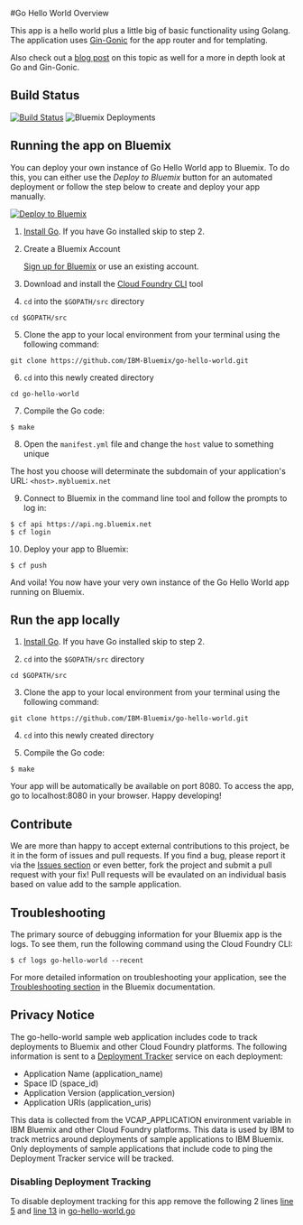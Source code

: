 #Go Hello World Overview

This app is a hello world plus a little big of basic functionality using Golang.
The application uses [Gin-Gonic][gin_gonic_url] for the app router and for templating.

Also check out a [blog post](https://developer.ibm.com/bluemix/2015/10/28/getting-started-with-golang-on-bluemix/) on this topic as well for a more in depth look at Go and Gin-Gonic.

## Build Status

[![Build Status](https://travis-ci.org/IBM-Bluemix/go-hello-world.svg?branch=master)](https://travis-ci.org/IBM-Bluemix/go-hello-world) ![Bluemix Deployments](https://deployment-tracker.mybluemix.net/stats/ec4f40db88c2905bab56e7d183b46d53/badge.svg)

## Running the app on Bluemix

You can deploy your own instance of Go Hello World app to Bluemix. To do this, you can either use the _Deploy to Bluemix_ button for an automated deployment or follow the step below to create and deploy your app manually.

[![Deploy to Bluemix](https://deployment-tracker.mybluemix.net/stats/ec4f40db88c2905bab56e7d183b46d53/button.svg)](https://bluemix.net/deploy?repository=https://github.com/IBM-Bluemix/go-hello-world.git)

1. [Install Go][go_install_url].  If you have Go installed skip to step 2.

2. Create a Bluemix Account

    [Sign up for Bluemix][bluemix_signup_url] or use an existing account.

3. Download and install the [Cloud Foundry CLI][cloud_foundry_url] tool


4. `cd` into the `$GOPATH/src` directory

  ```
  cd $GOPATH/src
  ```

5. Clone the app to your local environment from your terminal using the following command:

  ```
  git clone https://github.com/IBM-Bluemix/go-hello-world.git
  ```

6. `cd` into this newly created directory

  ```
  cd go-hello-world
  ```

7. Compile the Go code:

  ```
  $ make
  ```

8. Open the `manifest.yml` file and change the `host` value to something unique

  The host you choose will determinate the subdomain of your application's URL:  `<host>.mybluemix.net`

9. Connect to Bluemix in the command line tool and follow the prompts to log in:

  ```
  $ cf api https://api.ng.bluemix.net
  $ cf login
  ```

10. Deploy your app to Bluemix:

  ```
  $ cf push
  ```


And voila! You now have your very own instance of the Go Hello World app running on Bluemix.

## Run the app locally

1. [Install Go][go_install_url].  If you have Go installed skip to step 2.

2. `cd` into the `$GOPATH/src` directory

  ```
  cd $GOPATH/src
  ```

3. Clone the app to your local environment from your terminal using the following command:

  ```
  git clone https://github.com/IBM-Bluemix/go-hello-world.git
  ```

4. `cd` into this newly created directory

5. Compile the Go code:

  ```
  $ make
  ```

Your app will be automatically be available on port 8080. To access the app, go to localhost:8080 in your browser. Happy developing!

## Contribute
We are more than happy to accept external contributions to this project, be it in the form of issues and pull requests. If you find a bug, please report it via the [Issues section][issues_url] or even better, fork the project and submit a pull request with your fix! Pull requests will be evaulated on an individual basis based on value add to the sample application.

## Troubleshooting

The primary source of debugging information for your Bluemix app is the logs. To see them, run the following command using the Cloud Foundry CLI:

  ```
  $ cf logs go-hello-world --recent
  ```
For more detailed information on troubleshooting your application, see the [Troubleshooting section](https://www.ng.bluemix.net/docs/troubleshoot/tr.html) in the Bluemix documentation.

## Privacy Notice
The go-hello-world sample web application includes code to track deployments to Bluemix and other Cloud Foundry platforms. The following information is sent to a [Deployment Tracker](https://github.com/IBM-Bluemix/cf-deployment-tracker-service) service on each deployment:

* Application Name (application_name)
* Space ID (space_id)
* Application Version (application_version)
* Application URIs (application_uris)

This data is collected from the VCAP_APPLICATION environment variable in IBM Bluemix and other Cloud Foundry platforms. This data is used by IBM to track metrics around deployments of sample applications to IBM Bluemix. Only deployments of sample applications that include code to ping the Deployment Tracker service will be tracked.

### Disabling Deployment Tracking

To disable deployment tracking for this app remove the following 2 lines [line 5](https://github.com/IBM-Bluemix/go-hello-world/blob/master/go-hello-world.go#L5) and [line 13](https://github.com/IBM-Bluemix/go-hello-world/blob/master/go-hello-world.go#L13) in [go-hello-world.go](https://github.com/IBM-Bluemix/go-hello-world/blob/master/go-hello-world.go)

[bluemix_signup_url]: https://ibm.biz/go-hello-world-signup
[cloud_foundry_url]: https://github.com/cloudfoundry/cli/releases
[issues_url]: https://github.com/IBM-Bluemix/go-hello-world/issues
[gin_gonic_url]: https://github.com/gin-gonic/gin
[go_install_url]: https://golang.org/doc/install
